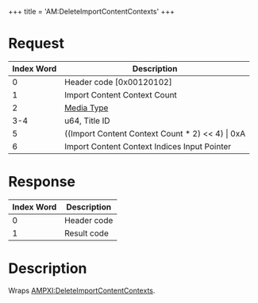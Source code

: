 +++
title = 'AM:DeleteImportContentContexts'
+++

# Request

| Index Word | Description                                            |
|------------|--------------------------------------------------------|
| 0          | Header code \[0x00120102\]                             |
| 1          | Import Content Context Count                           |
| 2          | [Media Type](Filesystem_services#mediatype "wikilink") |
| 3-4        | u64, Title ID                                          |
| 5          | ((Import Content Context Count \* 2) \<\< 4) \| 0xA    |
| 6          | Import Content Context Indices Input Pointer           |

# Response

| Index Word | Description |
|------------|-------------|
| 0          | Header code |
| 1          | Result code |

# Description

Wraps
[AMPXI:DeleteImportContentContexts](AMPXI:DeleteImportContentContexts "wikilink").
